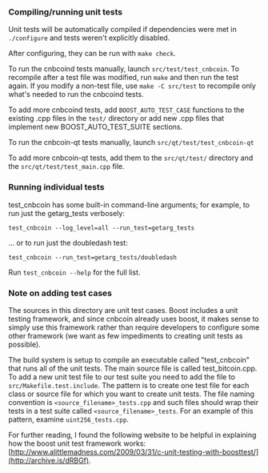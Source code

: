### Compiling/running unit tests

Unit tests will be automatically compiled if dependencies were met in `./configure`
and tests weren't explicitly disabled.

After configuring, they can be run with `make check`.

To run the cnbcoind tests manually, launch `src/test/test_cnbcoin`. To recompile
after a test file was modified, run `make` and then run the test again. If you
modify a non-test file, use `make -C src/test` to recompile only what's needed
to run the cnbcoind tests.

To add more cnbcoind tests, add `BOOST_AUTO_TEST_CASE` functions to the existing
.cpp files in the `test/` directory or add new .cpp files that
implement new BOOST_AUTO_TEST_SUITE sections.

To run the cnbcoin-qt tests manually, launch `src/qt/test/test_cnbcoin-qt`

To add more cnbcoin-qt tests, add them to the `src/qt/test/` directory and
the `src/qt/test/test_main.cpp` file.

### Running individual tests

test_cnbcoin has some built-in command-line arguments; for
example, to run just the getarg_tests verbosely:

    test_cnbcoin --log_level=all --run_test=getarg_tests

... or to run just the doubledash test:

    test_cnbcoin --run_test=getarg_tests/doubledash

Run `test_cnbcoin --help` for the full list.

### Note on adding test cases

The sources in this directory are unit test cases.  Boost includes a
unit testing framework, and since cnbcoin already uses boost, it makes
sense to simply use this framework rather than require developers to
configure some other framework (we want as few impediments to creating
unit tests as possible).

The build system is setup to compile an executable called "test_cnbcoin"
that runs all of the unit tests.  The main source file is called
test_bitcoin.cpp. To add a new unit test file to our test suite you need
to add the file to `src/Makefile.test.include`. The pattern is to create
one test file for each class or source file for which you want to create
unit tests.  The file naming convention is `<source_filename>_tests.cpp`
and such files should wrap their tests in a test suite
called `<source_filename>_tests`. For an example of this pattern,
examine `uint256_tests.cpp`.

For further reading, I found the following website to be helpful in
explaining how the boost unit test framework works:
[http://www.alittlemadness.com/2009/03/31/c-unit-testing-with-boosttest/](http://archive.is/dRBGf).
